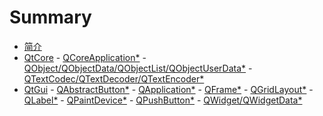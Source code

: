 # Summary

* [简介](README.md)
* [QtCore](QtCore/README.md)
		  - [QCoreApplication*](QtCore/qcoreapplication.md)
		  - [QObject/QObjectData/QObjectList/QObjectUserData*](QtCore/qobject.md)
		  - [QTextCodec/QTextDecoder/QTextEncoder*](QtCore/qtextcodec.md)
* [QtGui](QtGui/README.md)
		  - [QAbstractButton*](QtGui/qabstractbutton.md)
		  - [QApplication*](QtGui/qapplication.md)
		  - [QFrame*](QtGui/qframe.md)
		  - [QGridLayout*](QtGui/qgridlayout.md)
		  - [QLabel*](QtGui/qlabel.md)
		  - [QPaintDevice*](QtGui/qpaintdevice.md)
		  - [QPushButton*](QtGui/qpushbutton.md)
		  - [QWidget/QWidgetData*](QtGui/qwidget.md)

<!--
QtGui

QAbstractFontEngine
qabstractfontengine_qws.h
QAbstractGraphicsShapeItem
QAbstractItemDelegate
qabstractitemdelegate.h
QAbstractItemView
qabstractitemview.h
QAbstractPageSetupDialog
qabstractpagesetupdialog.h
QAbstractPrintDialog
qabstractprintdialog.h
QAbstractProxyModel
qabstractproxymodel.h
QAbstractScrollArea
qabstractscrollarea.h
QAbstractSlider
qabstractslider.h
QAbstractSpinBox
qabstractspinbox.h
QAbstractTextDocumentLayout
qabstracttextdocumentlayout.h
QAbstractUndoItem
QAccessible
qaccessible2.h
QAccessible2Interface
QAccessibleActionInterface
QAccessibleApplication
QAccessibleBridge
QAccessibleBridgeFactoryInterface
qaccessiblebridge.h
QAccessibleBridgePlugin
QAccessibleEditableTextInterface
QAccessibleEvent
QAccessibleFactoryInterface
qaccessible.h
QAccessibleImageInterface
QAccessibleInterface
QAccessibleInterfaceEx
QAccessibleObject
QAccessibleObjectEx
qaccessibleobject.h
QAccessiblePlugin
qaccessibleplugin.h
QAccessibleSimpleEditableTextInterface
QAccessibleTable2CellInterface
QAccessibleTable2Interface
QAccessibleTableInterface
QAccessibleTextInterface
QAccessibleValueInterface
QAccessibleWidget
QAccessibleWidgetEx
qaccessiblewidget.h
QAction
QActionEvent
QActionGroup
qactiongroup.h
qaction.h

QAuthDevice
QBitmap
qbitmap.h
QBoxLayout
qboxlayout.h
QBrush
QBrushData
qbrush.h
QButtonGroup
qbuttongroup.h
QCalendarWidget
qcalendarwidget.h
QCDEStyle
qcdestyle.h
QCheckBox
qcheckbox.h
QCleanlooksStyle
qcleanlooksstyle.h
QClipboard
QClipboardEvent
qclipboard.h
QCloseEvent
QColor
QColorDialog
qcolordialog.h
QColorGroup
qcolor.h
QColormap
qcolormap.h
QColumnView
qcolumnview.h
QComboBox
qcombobox.h
QCommandLinkButton
qcommandlinkbutton.h
QCommonStyle
qcommonstyle.h
QCompleter
qcompleter.h
QConicalGradient
QContextMenuEvent
QCopChannel
qcopchannel_qws.h
QCursor
qcursor.h
QCursorShape
QDataWidgetMapper
qdatawidgetmapper.h
QDateEdit
QDateTimeEdit
qdatetimeedit.h
QDecoration
QDecorationAction
QDecorationDefault
qdecorationdefault_qws.h
QDecorationFactory
QDecorationFactoryInterface
qdecorationfactory_qws.h
QDecorationPlugin
qdecorationplugin_qws.h
qdecoration_qws.h
QDecorationStyled
qdecorationstyled_qws.h
QDecorationWindows
qdecorationwindows_qws.h
QDesktopServices
qdesktopservices.h
QDesktopWidget
qdesktopwidget.h
QDial
qdial.h
QDialog
QDialogButtonBox
qdialogbuttonbox.h
qdialog.h
QDirectPainter
qdirectpainter_qws.h
QDirModel
qdirmodel.h
QDockWidget
qdockwidget.h
QDoubleSpinBox
QDoubleValidator
QDrag
QDragEnterEvent
qdrag.h
QDragLeaveEvent
QDragMoveEvent
QDragResponseEvent
qdrawutil.h
QDropEvent
QErrorMessage
qerrormessage.h
qevent.h
QFileDialog
qfiledialog.h
QFileIconProvider
qfileiconprovider.h
QFileOpenEvent
QFileSystemModel
qfilesystemmodel.h
QFocusEvent
QFocusFrame
qfocusframe.h
QFont
QFontComboBox
qfontcombobox.h
QFontDatabase
qfontdatabase.h
QFontDialog
qfontdialog.h
QFontEngineFactoryInterface
QFontEngineInfo
QFontEnginePlugin
qfont.h
QFontInfo
qfontinfo.h
QFontMetrics
QFontMetricsF
qfontmetrics.h
QFormLayout
qformlayout.h


QGenericMatrix
qgenericmatrix.h
QGenericPlugin
QGenericPluginFactory
QGenericPluginFactoryInterface
qgenericpluginfactory_qpa.h
qgenericplugin_qpa.h
QGesture
QGestureEvent
qgesture.h
QGestureRecognizer
qgesturerecognizer.h
QGlyphRun
qglyphrun.h
QGradient
QGradientStop
QGradientStops
QGraphicsAnchor
QGraphicsAnchorLayout
qgraphicsanchorlayout.h
QGraphicsBlurEffect
QGraphicsColorizeEffect
QGraphicsDropShadowEffect
QGraphicsEffect
qgraphicseffect.h
QGraphicsEllipseItem
QGraphicsGridLayout
qgraphicsgridlayout.h
QGraphicsItem
QGraphicsItemAnimation
qgraphicsitemanimation.h
QGraphicsItemGroup
qgraphicsitem.h
QGraphicsLayout
qgraphicslayout.h
QGraphicsLayoutItem
qgraphicslayoutitem.h
QGraphicsLinearLayout
qgraphicslinearlayout.h
QGraphicsLineItem
QGraphicsObject
QGraphicsOpacityEffect
QGraphicsPathItem
QGraphicsPixmapItem
QGraphicsPolygonItem
QGraphicsProxyWidget
qgraphicsproxywidget.h
QGraphicsRectItem
QGraphicsRotation
QGraphicsScale
QGraphicsScene
QGraphicsSceneContextMenuEvent
QGraphicsSceneDragDropEvent
QGraphicsSceneEvent
qgraphicssceneevent.h
qgraphicsscene.h
QGraphicsSceneHelpEvent
QGraphicsSceneHoverEvent
QGraphicsSceneMouseEvent
QGraphicsSceneMoveEvent
QGraphicsSceneResizeEvent
QGraphicsSceneWheelEvent
QGraphicsSimpleTextItem
qgraphicssystemhelper_symbian.h
QGraphicsTextItem
QGraphicsTransform
qgraphicstransform.h
QGraphicsView
qgraphicsview.h
QGraphicsWidget
qgraphicswidget.h

QGroupBox
qgroupbox.h
QGtkStyle
qgtkstyle.h
qguifunctions_wince.h
QHBoxLayout
QHeaderView
qheaderview.h
QHelpEvent
QHideEvent
QHoverEvent
QIcon
QIconDragEvent
QIconEngine
QIconEngineFactoryInterface
QIconEngineFactoryInterfaceV2
qiconengine.h
QIconEnginePlugin
qiconengineplugin.h
QIconEnginePluginV2
QIconEngineV2
qicon.h
QIconSet
QIdentityProxyModel
qidentityproxymodel.h
QImage
qimage.h
QImageIOHandler
QImageIOHandlerFactoryInterface
qimageiohandler.h
QImageIOPlugin
QImageReader
qimagereader.h
QImageTextKeyLang
QImageWriter
qimagewriter.h
QInputContext
QInputContextFactory
qinputcontextfactory.h
QInputContextFactoryInterface
qinputcontext.h
QInputContextPlugin
qinputcontextplugin.h
QInputDialog
qinputdialog.h
QInputEvent
QInputMethodEvent
QIntfbScreen
QIntMouseHandler
QIntValidator
QItemDelegate
qitemdelegate.h
QItemEditorCreator
QItemEditorCreatorBase
QItemEditorFactory
qitemeditorfactory.h
QItemSelection
QItemSelectionModel
qitemselectionmodel.h
QItemSelectionRange
QKbdDriverFactory
qkbddriverfactory_qws.h
QKbdDriverPlugin
qkbddriverplugin_qws.h
qkbdintegrity_qws.h
qkbdlinuxinput_qws.h
qkbdqnx_qws.h
qkbd_qws.h
qkbdtty_qws.h
qkbdum_qws.h
qkbdvfb_qws.h
QKeyEvent
QKeyEventTransition
qkeyeventtransition.h
QKeySequence
qkeysequence.h

QLayout
qlayout.h
QLayoutItem
qlayoutitem.h
QLayoutIterator
QLCDNumber
qlcdnumber.h
QLinearGradient
QLineEdit
qlineedit.h
QLinuxFbScreen
QLinuxFb_Shared
QListView
qlistview.h
QListWidget
qlistwidget.h
QListWidgetItem
QMacCocoaViewContainer
qmaccocoaviewcontainer_mac.h
qmacdefines_mac.h
QMacMime
QMacNativeWidget
qmacnativewidget_mac.h
QMacPasteboardMime
QMacStyle
qmacstyle_mac.h
QMainWindow
qmainwindow.h
QMatrix
QMatrix2x2
QMatrix2x3
QMatrix2x4
QMatrix3x2
QMatrix3x3
QMatrix3x4
QMatrix4x2
QMatrix4x3
QMatrix4x4
qmatrix4x4.h
qmatrix.h
QMdiArea
qmdiarea.h
QMdiSubWindow
qmdisubwindow.h
QMenu
QMenuBar
qmenubar.h
QMenubarUpdatedEvent
qmenudata.h
qmenu.h
QMenuItem
QMessageBox
qmessagebox.h
qmime.h
QMimeSource
QMotifStyle
qmotifstyle.h
QMouseDriverFactory
qmousedriverfactory_qws.h
QMouseDriverPlugin
qmousedriverplugin_qws.h
QMouseEvent
QMouseEventTransition
qmouseeventtransition.h
qmouseintegrity_qws.h
qmouselinuxinput_qws.h
qmouselinuxtp_qws.h
qmousepc_qws.h
qmouseqnx_qws.h
qmouse_qws.h
qmousetslib_qws.h
qmousevfb_qws.h
QMoveEvent
QMovie
qmovie.h
QPageSetupDialog
qpagesetupdialog.h

QPaintEngine
qpaintengine.h
QPaintEngineState
QPainter
qpainter.h
QPainterPath
qpainterpath.h
QPainterPathPrivate
QPainterPathStroker
QPaintEvent
QPalette
qpalette.h
QPanGesture
QPen
qpen.h
QPicture
QPictureFormatInterface
QPictureFormatPlugin
qpictureformatplugin.h
qpicture.h
QPictureIO
QPinchGesture
QPixmap
QPixmapCache
qpixmapcache.h
qpixmap.h
QPlainTextDocumentLayout
QPlainTextEdit
qplaintextedit.h
QPlastiqueStyle
qplastiquestyle.h
QPlatformClipboard
qplatformclipboard_qpa.h
QPlatformCursor
QPlatformCursorImage
QPlatformCursorPrivate
qplatformcursor_qpa.h
QPlatformEventLoopIntegration
qplatformeventloopintegration_qpa.h
QPlatformFontDatabase
qplatformfontdatabase_qpa.h
QPlatformGLContext
qplatformglcontext_qpa.h
QPlatformIntegration
QPlatformIntegrationFactoryInterface
QPlatformIntegrationPlugin
qplatformintegrationplugin_qpa.h
qplatformintegration_qpa.h
QPlatformNativeInterface
qplatformnativeinterface_qpa.h
QPlatformScreen
qplatformscreen_qpa.h
QPlatformWindow
QPlatformWindowFormat
qplatformwindowformat_qpa.h
qplatformwindow_qpa.h
QPolygon
QPolygonF
qpolygon.h
QPoolEntry
QPrintDialog
qprintdialog.h
QPrintEngine
qprintengine.h
QPrinter
qprinter.h
QPrinterInfo
qprinterinfo.h
QPrintPreviewDialog
qprintpreviewdialog.h
QPrintPreviewWidget
qprintpreviewwidget.h
QProgressBar
qprogressbar.h
QProgressDialog
qprogressdialog.h
QProxyModel
qproxymodel.h
QProxyScreen
QProxyScreenCursor
QProxyStyle
qproxystyle.h

QQnxMouseHandler
QQnxScreen
QQuaternion
qquaternion.h
QRadialGradient
QRadioButton
qradiobutton.h
QRawFont
qrawfont.h
QRegExpValidator
QRegion
qregion.h
QResizeEvent
QRgb
qrgb.h
QRubberBand
qrubberband.h
QS60MainApplication
QS60MainApplicationBase
qs60mainapplication.h
QS60MainAppUi
QS60MainAppUiBase
qs60mainappui.h
QS60MainDocument
QS60MainDocumentBase
qs60maindocument.h
QS60StubAknAppUi
QS60StubAknAppUiBase
QS60StubMAknTouchPaneObserver
QS60StubMEikStatusPaneObserver
QS60Style
qs60style.h
QScreen
QScreenCursor
QScreenDriverFactory
QScreenDriverFactoryInterface
qscreendriverfactory_qws.h
QScreenDriverPlugin
qscreendriverplugin_qws.h
qscreenintegrityfb_qws.h
qscreenlinuxfb_qws.h
qscreenproxy_qws.h
qscreenqnx_qws.h
qscreen_qws.h
qscreentransformed_qws.h
qscreenvfb_qws.h
QScrollArea
qscrollarea.h
QScrollBar
qscrollbar.h
QSessionManager
qsessionmanager.h
QShortcut
QShortcutEvent
qshortcut.h
QShowEvent
QSizeGrip
qsizegrip.h
QSizePolicy
qsizepolicy.h
QSlider
qslider.h
QSortFilterProxyModel
qsortfilterproxymodel.h
QSound
qsound.h
qsoundqss_qws.h
QSpacerItem
QSpinBox
qspinbox.h
QSplashScreen
qsplashscreen.h
QSplitter
qsplitter.h
QSplitterHandle
QStackedLayout
qstackedlayout.h
QStackedWidget
qstackedwidget.h
QStandardItem
QStandardItemEditorCreator
QStandardItemModel
qstandarditemmodel.h
QStaticText
qstatictext.h
QStatusBar
qstatusbar.h
QStatusTipEvent
QStringListModel
qstringlistmodel.h
QStyle
QStyledItemDelegate
qstyleditemdelegate.h
QStyleFactory
qstylefactory.h
QStyleFactoryInterface
qstyle.h
QStyleHintReturn
QStyleHintReturnMask
QStyleHintReturnVariant
QStyleOption
QStyleOptionButton
QStyleOptionComboBox
QStyleOptionComplex
QStyleOptionDockWidget
QStyleOptionDockWidgetV2
QStyleOptionFocusRect
QStyleOptionFrame
QStyleOptionFrameV2
QStyleOptionFrameV3
QStyleOptionGraphicsItem
QStyleOptionGroupBox
qstyleoption.h
QStyleOptionHeader
QStyleOptionMenuItem
QStyleOptionProgressBar
QStyleOptionProgressBarV2
QStyleOptionQ3DockWindow
QStyleOptionQ3ListView
QStyleOptionQ3ListViewItem
QStyleOptionRubberBand
QStyleOptionSizeGrip
QStyleOptionSlider
QStyleOptionSpinBox
QStyleOptionTab
QStyleOptionTabBarBase
QStyleOptionTabBarBaseV2
QStyleOptionTabV2
QStyleOptionTabV3
QStyleOptionTabWidgetFrame
QStyleOptionTabWidgetFrameV2
QStyleOptionTitleBar
QStyleOptionToolBar
QStyleOptionToolBox
QStyleOptionToolBoxV2
QStyleOptionToolButton
QStyleOptionViewItem
QStyleOptionViewItemV2
QStyleOptionViewItemV3
QStyleOptionViewItemV4
QStylePainter
qstylepainter.h
QStylePlugin
qstyleplugin.h
QSupportedWritingSystems
QSwipeGesture
QSymbianEvent
qsymbianevent.h
QSymbianGraphicsSystemHelper
QSyntaxHighlighter
qsyntaxhighlighter.h
QSystemTrayIcon
qsystemtrayicon.h
QTabBar
qtabbar.h
QTabletEvent
QTableView
qtableview.h
QTableWidget
qtablewidget.h
QTableWidgetItem
QTableWidgetSelectionRange
QTabWidget
qtabwidget.h
QTapAndHoldGesture
QTapGesture
QtEvents
QTextBlock
QTextBlockFormat
QTextBlockGroup
QTextBlockUserData
QTextBrowser
qtextbrowser.h
QTextCharFormat
QTextCursor
qtextcursor.h
QTextDocument
QTextDocumentFragment
qtextdocumentfragment.h
qtextdocument.h
QTextDocumentWriter
qtextdocumentwriter.h
QTextEdit
qtextedit.h
QTextFormat
qtextformat.h
QTextFragment
QTextFrame
QTextFrameFormat
QTextFrameLayoutData
QTextImageFormat
QTextInlineObject
QTextItem
QTextLayout
qtextlayout.h
QTextLength
QTextLine
QTextList
QTextListFormat
qtextlist.h
QTextObject
qtextobject.h
QTextObjectInterface
QTextOption
qtextoption.h
QTextTable
QTextTableCell
QTextTableCellFormat
QTextTableFormat
qtexttable.h
QtGui
QTileRules
QTimeEdit
QToolBar
QToolBarChangeEvent
qtoolbar.h
QToolBox
qtoolbox.h
QToolButton
qtoolbutton.h
QToolTip
qtooltip.h
QTouchEvent
QTransform
QTransformedScreen
qtransform.h
QTransportAuth
qtransportauthdefs_qws.h
qtransportauth_qws.h
QTreeView
qtreeview.h
QTreeWidget
qtreewidget.h
QTreeWidgetItem
QTreeWidgetItemIterator
qtreewidgetitemiterator.h
QUndoCommand
QUndoGroup
qundogroup.h
QUndoStack
qundostack.h
QUndoView
qundoview.h
QUnixPrintWidget
QUpdateLaterEvent
QValidator
qvalidator.h
QVBoxLayout
QVector2D
qvector2d.h
QVector3D
qvector3d.h
QVector4D
qvector4d.h
qvfbhdr.h
QVFbHeader
QVFbKeyboardHandler
QVFbKeyData
QVFbMouseHandler
QVFbScreen
QWhatsThis
QWhatsThisClickedEvent
qwhatsthis.h
QWheelEvent

QWidgetAction
qwidgetaction.h

QWidgetItem
QWidgetItemV2
QWidgetList
QWidgetMapper
QWidgetSet
qwindowdefs.h
qwindowdefs_win.h
QWindowsCEStyle
qwindowscestyle.h
QWindowsMime
QWindowsMobileStyle
qwindowsmobilestyle.h
QWindowsStyle
qwindowsstyle.h
QWindowStateChangeEvent
QWindowsVistaStyle
qwindowsvistastyle.h
QWindowsXPStyle
qwindowsxpstyle.h
QWindowSystemInterface
qwindowsysteminterface_qpa.h
qwindowsystem_qws.h
QWizard
qwizard.h
QWizardPage
QWMatrix
qwmatrix.h
QWorkspace
qworkspace.h
QWSCalibratedMouseHandler
QWSClient
QWSCursor
QWSCursorMap
qwscursor_qws.h
QWSDisplay
qwsdisplay_qws.h
QWSEmbedWidget
qwsembedwidget.h
QWSEvent
qwsevent_qws.h
QWSInputMethod
QWSInternalWindowInfo
QWSIntKeyboardHandler
QWSKeyboardHandler
QWSKeyboardHandlerFactoryInterface
QWSLinuxInputKeyboardHandler
QWSLinuxInputMouseHandler
QWSLinuxTPMouseHandler
QWSManager
qwsmanager_qws.h
QWSMouseHandler
QWSMouseHandlerFactoryInterface
QWSPcMouseHandler
QWSPointerCalibrationData
QWSPropertyManager
qwsproperty_qws.h
QWSProtocolItem
qwsprotocolitem_qws.h
QWSQnxKeyboardHandler
QWSScreenSaver
QWSServer
QWSServerSocket
QWSSocket
qwssocket_qws.h
QWSSoundClient
QWSSoundServer
QWSSoundServerSocket
QWSTslibMouseHandler
QWSTtyKeyboardHandler
QWSUmKeyboardHandler
qwsutils_qws.h
QWSWindow
QWSWindowInfo
QX11EmbedContainer
QX11EmbedWidget
qx11embed_x11.h
QX11Info
qx11info_x11.h
-->


<!--
QtCore

QAbstractAnimation
qabstractanimation.h
QAbstractConcatenable
QAbstractEventDispatcher
qabstracteventdispatcher.h
QAbstractFileEngine
qabstractfileengine.h
QAbstractFileEngineHandler
QAbstractFileEngineIterator
QAbstractItemModel
qabstractitemmodel.h
QAbstractListModel
QAbstractState
qabstractstate.h
QAbstractTableModel
QAbstractTransition
qabstracttransition.h
qalgorithms.h
QAnimationDriver
QAnimationGroup
qanimationgroup.h
QArgument
qatomic_aarch64.h
qatomic_alpha.h
qatomic_arch.h
qatomic_arm.h
qatomic_armv5.h
qatomic_armv6.h
qatomic_armv7.h
qatomic_avr32.h
qatomic_bfin.h
qatomic_bootstrap.h
qatomic_generic.h
qatomic.h
qatomic_i386.h
qatomic_ia64.h
QAtomicInt
qatomic_integrity.h
qatomic_macosx.h
qatomic_mips.h
qatomic_parisc.h
QAtomicPointer
qatomic_powerpc.h
qatomic_s390.h
qatomic_sh4a.h
qatomic_sh.h
qatomic_sparc.h
qatomic_symbian.h
qatomic_vxworks.h
qatomic_windowsce.h
qatomic_windows.h
qatomic_x86_64.h
qbasicatomic.h
QBasicAtomicInt
QBasicAtomicPointer
QBasicTimer
qbasictimer.h
QBBSystemLocaleData
QBitArray
qbitarray.h
QBitRef
QBool
QBuffer
qbuffer.h
QByteArray
qbytearray.h
QByteArrayMatcher
qbytearraymatcher.h
QByteRef
QCache
qcache.h
QChar
qchar.h
QCharRef
QChildEvent
QConcatenable
qconfig-64.h
qconfig-dist.h
qconfig.h
qconfig-large.h
qconfig-medium.h
qconfig-minimal.h
qconfig-multilib.h
qconfig-nacl.h
qconfig-small.h
QConstString
qcontainerfwd.h
QContiguousCache
QContiguousCacheData
qcontiguouscache.h
QContiguousCacheTypedData
QCOORD

qcoreevent.h
QCryptographicHash
qcryptographichash.h
QCustomEvent
QDataStream
qdatastream.h
QDate
QDateTime
qdatetime.h
QDebug
qdebug.h
QDir
qdir.h
QDirIterator
qdiriterator.h
QDynamicPropertyChangeEvent
QEasingCurve
qeasingcurve.h
QElapsedTimer
qelapsedtimer.h
qendian.h
QEvent
QEventLoop
qeventloop.h
QEventTransition
qeventtransition.h
QExplicitlySharedDataPointer
QFactoryInterface
qfactoryinterface.h
qfeatures.h
QFile
qfile.h
QFileInfo
qfileinfo.h
QFileInfoList
QFileInfoListIterator
QFileSystemWatcher
qfilesystemwatcher.h
QFinalState
qfinalstate.h
QFlag
QFlags
QForeachContainer
QForeachContainerBase
QFSFileEngine
qfsfileengine.h
qfunctions_nacl.h
qfunctions_vxworks.h
qfunctions_wince.h
QFuture
qfuture.h
QFutureInterface
QFutureInterfaceBase
qfutureinterface.h
QFutureIterator
QFutureSynchronizer
qfuturesynchronizer.h
QFutureWatcher
QFutureWatcherBase
qfuturewatcher.h
QGenericArgument
QGenericReturnArgument
qglobal.h
QGlobalStatic
QGlobalStaticDeleter
QHash
QHashData
QHashDummyNode
QHashDummyValue
qhash.h
QHashIterator
QHashNode
QHistoryState
qhistorystate.h
QIncompatibleFlag
Q_INT16
Q_INT32
Q_INT64
Q_INT8
QIntegerForSize
QInternal
QIODevice
qiodevice.h
qiterator.h
QLatin1Char
QLatin1Literal
QLatin1String
QLibrary
qlibrary.h
QLibraryInfo
qlibraryinfo.h
QLine
QLineF
qline.h
QLinkedList
QLinkedListData
qlinkedlist.h
QLinkedListIterator
QLinkedListNode
QList
QListData
qlist.h
QListIterator
Q_LLONG
QLocale
qlocale_blackberry.h
qlocale.h
Q_LONG
QMap
QMapData
qmap.h
QMapIterator
QMapNode
QMapPayloadNode
QMargins
qmargins.h
qmath.h
QMetaClassInfo
QMetaEnum
QMetaMethod
QMetaObject
QMetaObjectAccessor
QMetaObjectExtraData
qmetaobject.h
QMetaProperty
QMetaType
qmetatype.h
QMetaTypeId
QMetaTypeId2
QMimeData
qmimedata.h
QModelIndex
QModelIndexList
QMultiHash
QMultiMap
QMutableFutureIterator
QMutableHashIterator
QMutableLinkedListIterator
QMutableListIterator
QMutableMapIterator
QMutableSetIterator
QMutableStringListIterator
QMutableVectorIterator
QMutex
QMutexData
qmutex.h
QMutexLocker
qnamespace.h
QNoDebug
QNoImplicitBoolCast
qnumeric.h

QObjectCleanupHandler
qobjectcleanuphandler.h

qobjectdefs.h

QPair
qpair.h
QParallelAnimationGroup
qparallelanimationgroup.h
QPauseAnimation
qpauseanimation.h
QPersistentModelIndex
Q_PID
qplugin.h
QPluginLoader
qpluginloader.h
QPoint
QPointer
qpointer.h
QPointF
qpoint.h
QProcess
QProcessEnvironment
qprocess.h
QPropertyAnimation
qpropertyanimation.h
QQueue
qqueue.h
QReadLocker
QReadWriteLock
qreadwritelock.h
QRect
QRectF
qrect.h
QRegExp
qregexp.h
QResource
qresource.h
QReturnArgument
QRunnable
qrunnable.h
QScopedArrayPointer
QScopedPointer
QScopedPointerArrayDeleter
QScopedPointerDeleter
qscopedpointer.h
QScopedPointerPodDeleter
QScopedValueRollback
qscopedvaluerollback.h
QSemaphore
qsemaphore.h
QSequentialAnimationGroup
qsequentialanimationgroup.h
QSet
qset.h
QSetIterator
QSettings
qsettings.h
QSharedData
qshareddata.h
QSharedDataPointer
QSharedMemory
qsharedmemory.h
QSharedPointer
qsharedpointer.h
qsharedpointer_impl.h
QSignalMapper
qsignalmapper.h
QSignalTransition
qsignaltransition.h
QSize
QSizeF
qsize.h
QSocketNotifier
qsocketnotifier.h
QStack
qstack.h
QState
qstate.h
QStateMachine
qstatemachine.h
QStdWString
QString
QStringBuilder
qstringbuilder.h
qstring.h
QStringList
qstringlist.h
QStringListIterator
QStringMatcher
qstringmatcher.h
QStringRef
QSysInfo
QSystemLocale
QSystemSemaphore
qsystemsemaphore.h
Qt
QtAlgorithms
QtCleanUpFunction
qtconcurrentcompilertest.h
qtconcurrentexception.h
QtConcurrentFilter
qtconcurrentfilter.h
qtconcurrentfilterkernel.h
qtconcurrentfunctionwrappers.h
qtconcurrentiteratekernel.h
QtConcurrentMap
qtconcurrentmap.h
qtconcurrentmapkernel.h
qtconcurrentmedian.h
qtconcurrentreducekernel.h
qtconcurrentresultstore.h
QtConcurrentRun
qtconcurrentrunbase.h
qtconcurrentrun.h
qtconcurrentstoredfunctioncall.h
qtconcurrentthreadengine.h
QtConfig
QtContainerFwd
QtCore
QtDebug
QTemporaryFile
qtemporaryfile.h
QtEndian
QTextBoundaryFinder
qtextboundaryfinder.h

QTextCodecFactoryInterface
QTextCodecPlugin
qtextcodecplugin.h

QTextIStream
QTextOStream
QTextStream
QTextStreamFunction
qtextstream.h
QTextStreamManipulator
QtGlobal
QThread
qthread.h
QThreadPool
qthreadpool.h
QThreadStorage
QThreadStorageData
qthreadstorage.h
QTime
QTimeLine
qtimeline.h
QTimer
QTimerEvent
qtimer.h
QtMsgHandler
QtPlugin
QtPluginInstanceFunction
QTranslator
qtranslator.h
QTS
qt_windows.h
QTypeInfo
Q_UINT16
Q_UINT32
Q_UINT64
Q_UINT8
Q_ULLONG
Q_ULONG
QUrl
qurl.h
QUuid
quuid.h
QVariant
QVariantAnimation
qvariantanimation.h
QVariantComparisonHelper
qvariant.h
QVariantHash
QVariantList
QVariantMap
QVarLengthArray
qvarlengtharray.h
QVector
QVectorData
qvector.h
QVectorIterator
QVectorTypedData
QWaitCondition
qwaitcondition.h
QWeakPointer
QWriteLocker
QXmlStreamAttribute
QXmlStreamAttributes
QXmlStreamEntityDeclaration
QXmlStreamEntityDeclarations
QXmlStreamEntityResolver
qxmlstream.h
QXmlStreamNamespaceDeclaration
QXmlStreamNamespaceDeclarations
QXmlStreamNotationDeclaration
QXmlStreamNotationDeclarations
QXmlStreamReader
QXmlStreamStringRef
QXmlStreamWriter
[wuhongyi@ScientificLinux QtCore]$ 
-->

